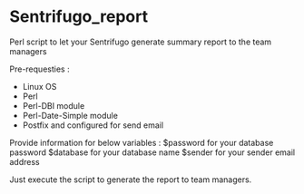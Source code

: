 # Sentrifugo_report
Perl script to let your Sentrifugo generate summary report to the team managers

Pre-requesties :

- Linux OS
- Perl
- Perl-DBI module
- Perl-Date-Simple module
- Postfix and configured for send email

Provide information for below variables :
$password for your database password
$database for your database name
$sender for your sender email address

Just execute the script to generate the report to team managers.
